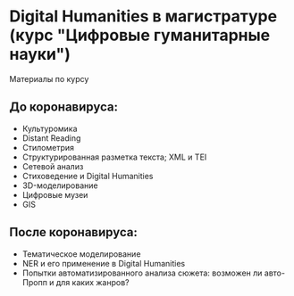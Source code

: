 # Digital Humanities в магистратуре (курс "Цифровые гуманитарные науки")

Материалы по курсу

## До коронавируса:

* Культуромика 
* Distant Reading
* Стилометрия
* Структурированная разметка текста; XML и TEI
* Сетевой анализ
* Стиховедение и Digital Humanities
* 3D-моделирование
* Цифровые музеи
* GIS

## После коронавируса:

* Тематическое моделирование
* NER и его применение в Digital Humanities
* Попытки автоматизированного анализа сюжета: возможен ли авто-Пропп и для каких жанров?
